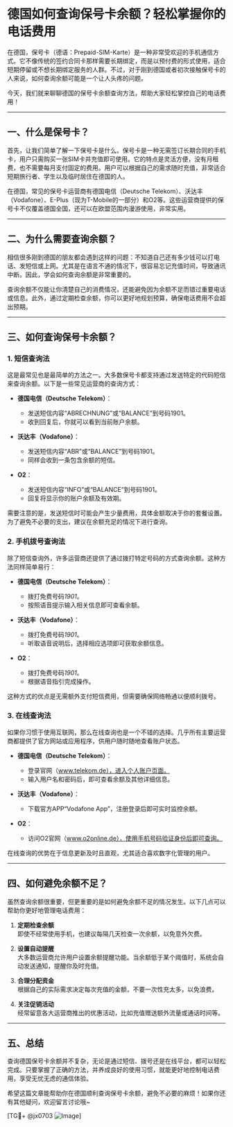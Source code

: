 # 德国如何查询保号卡余额？轻松掌握你的电话费用

在德国，保号卡（德语：Prepaid-SIM-Karte）是一种非常受欢迎的手机通信方式。它不像传统的签约合同卡那样需要长期绑定，而是以预付费的形式使用，适合短期停留或不想长期绑定服务的人群。不过，对于刚到德国或者初次接触保号卡的人来说，如何查询余额可能是一个让人头疼的问题。

今天，我们就来聊聊德国的保号卡余额查询方法，帮助大家轻松掌控自己的电话费用！

---

## 一、什么是保号卡？

首先，让我们简单了解一下保号卡是什么。保号卡是一种无需签订长期合同的手机卡，用户只需购买一张SIM卡并充值即可使用。它的特点是灵活方便，没有月租费，也不需要每月支付固定的费用。用户可以根据自己的需求随时充值，非常适合短期旅行者、学生以及临时居住在德国的人。

在德国，常见的保号卡运营商有德国电信（Deutsche Telekom）、沃达丰（Vodafone）、E-Plus（现为T-Mobile的一部分）和O2等。这些运营商提供的保号卡不仅覆盖德国全国，还可以在欧盟范围内漫游使用，非常实用。

---

## 二、为什么需要查询余额？

相信很多刚到德国的朋友都会遇到这样的问题：不知道自己还有多少钱可以打电话、发短信或上网。尤其是在语言不通的情况下，很容易忘记充值时间，导致通讯中断。因此，学会如何查询余额是非常重要的。

查询余额不仅能让你清楚自己的消费情况，还能避免因为余额不足而错过重要电话或信息。此外，通过定期检查余额，你可以更好地规划预算，确保电话费用不会超出预期。

---

## 三、如何查询保号卡余额？

### 1. 短信查询法

这是最常见也是最简单的方法之一。大多数保号卡都支持通过发送特定的代码短信来查询余额。以下是一些常见运营商的查询方式：

- **德国电信（Deutsche Telekom）**：
  - 发送短信内容“ABRECHNUNG”或“BALANCE”到号码1901。
  - 收到回复后，你就可以看到当前账户余额。

- **沃达丰（Vodafone）**：
  - 发送短信内容“ABR”或“BALANCE”到号码1901。
  - 同样会收到一条包含余额的短信。

- **O2**：
  - 发送短信内容“INFO”或“BALANCE”到号码1901。
  - 回复将显示你的账户余额及有效期。

需要注意的是，发送短信时可能会产生少量费用，具体金额取决于你的套餐设置。为了避免不必要的支出，建议在余额充足的情况下进行查询。

### 2. 手机拨号查询法

除了短信查询外，许多运营商还提供了通过拨打特定号码的方式查询余额。这种方法同样简单易行：

- **德国电信（Deutsche Telekom）**：
  - 拨打免费号码*1901*。
  - 按照语音提示输入相关信息即可查看余额。

- **沃达丰（Vodafone）**：
  - 拨打免费号码*1901*。
  - 听取语音说明后，选择相应选项即可获取余额信息。

- **O2**：
  - 拨打免费号码*1901*。
  - 根据语音指引完成操作。

这种方式的优点是无需额外支付短信费用，但需要确保网络畅通以便顺利拨号。

### 3. 在线查询法

如果你习惯于使用互联网，那么在线查询也是一个不错的选择。几乎所有主要运营商都提供了官方网站或应用程序，供用户随时随地查看账户状态。

- **德国电信（Deutsche Telekom）**：
  - 登录官网（www.telekom.de），进入个人账户页面。
  - 输入用户名和密码后，即可查看余额及其他详细信息。

- **沃达丰（Vodafone）**：
  - 下载官方APP“Vodafone App”，注册登录后即可实时监控余额。

- **O2**：
  - 访问O2官网（www.o2online.de），使用手机号码验证身份后即可查询。

在线查询的优势在于信息更新及时且直观，尤其适合喜欢数字化管理的用户。

---

## 四、如何避免余额不足？

虽然查询余额很重要，但更重要的是如何避免余额不足的情况发生。以下几点可以帮助你更好地管理电话费用：

1. **定期检查余额**  
   即使不经常使用手机，也建议每隔几天检查一次余额，以免意外欠费。

2. **设置自动提醒**  
   大多数运营商允许用户设置余额提醒功能。当余额低于某个阈值时，系统会自动发送通知，提醒你及时充值。

3. **合理分配资金**  
   根据自己的实际需求决定每次充值的金额，不要一次性充太多，以免浪费。

4. **关注促销活动**  
   经常留意各大运营商推出的优惠活动，比如充值赠送额外流量或通话时间等。

---

## 五、总结

查询德国保号卡余额并不复杂，无论是通过短信、拨号还是在线平台，都可以轻松完成。只要掌握了正确的方法，并养成良好的使用习惯，就能更好地控制电话费用，享受无忧无虑的通信体验。

希望这篇文章能帮助你在德国顺利查询保号卡余额，避免不必要的麻烦！如果你还有其他疑问，欢迎留言讨论哦~

[TG💪+ @jx0703 ![Image](https://github.com/user-attachments/assets/dbca1d08-cadb-493c-b0ec-ad6f7a83f270)]
